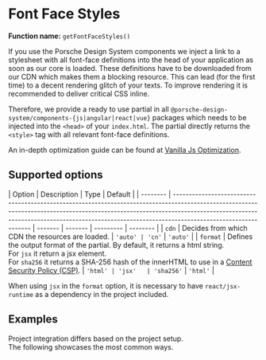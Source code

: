 # Font Face Styles

**Function name:** `getFontFaceStyles()`

If you use the Porsche Design System components we inject a link to a stylesheet with all font-face definitions into the
head of your application as soon as our core is loaded. These definitions have to be downloaded from our CDN which makes
them a blocking resource. This can lead (for the first time) to a decent rendering glitch of your texts. To improve
rendering it is recommended to deliver critical CSS inline.

Therefore, we provide a ready to use partial in all `@porsche-design-system/components-{js|angular|react|vue}` packages
which needs to be injected into the `<head>` of your `index.html`. The partial directly returns the `<style>` tag with
all relevant font-face definitions.

An in-depth optimization guide can be found at
[Vanilla Js Optimization](must-know/initialization/vanilla-js#optimization).

## Supported options

| Option   | Description                                                                                                                                                                                                                                                                 | Type    | Default |
| -------- | --------------------------------------------------------------------------------------------------------------------------------------------------------------------------------------------------------------------------------------------------------------------------- | ------- | ------- | --------- | -------- |
| `cdn`    | Decides from which CDN the resources are loaded.                                                                                                                                                                                                                            | `'auto' | 'cn'`   | `'auto'`  |
| `format` | Defines the output format of the partial. By default, it returns a html string.<br> For `jsx` it return a jsx element.<br> For `sha256` it returns a SHA-256 hash of the innerHTML to use in a [Content Security Policy (CSP)](must-know/security/content-security-policy). | `'html' | 'jsx'   | 'sha256'` | `'html'` |

When using `jsx` in the `format` option, it is necessary to have `react/jsx-runtime` as a dependency in the project
included.

## Examples

Project integration differs based on the project setup.  
The following showcases the most common ways.

<PartialDocs name="getFontFaceStyles" :params="params" location="head"></PartialDocs>

<script lang="ts">
import Vue from 'vue';
import Component from 'vue-class-component';

@Component
export default class Code extends Vue {
  public params = [
    {
      value: ""
    },
    {
      value: "{ cdn: 'cn' }",
      comment: 'force using China CDN',
    },
  ];
}
</script>
